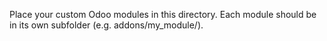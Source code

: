 Place your custom Odoo modules in this directory.
Each module should be in its own subfolder (e.g. addons/my_module/).
